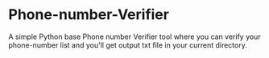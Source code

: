 # Phone-number-Verifier
A simple Python base Phone number Verifier tool where you can verify your phone-number list and you'll get output txt file in your current directory.
